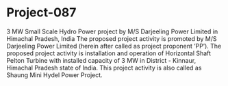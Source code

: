# Project-087
3 MW Small Scale Hydro Power project by M/S Darjeeling Power Limited in Himachal Pradesh, India
The proposed project activity is promoted by M/S Darjeeling Power Limited (herein after called as project proponent ‘PP’). The proposed project activity is installation and operation of Horizontal Shaft Pelton Turbine with installed capacity of 3 MW in District - Kinnaur, Himachal Pradesh state of India. This project activity is also called as Shaung Mini Hydel Power Project.
